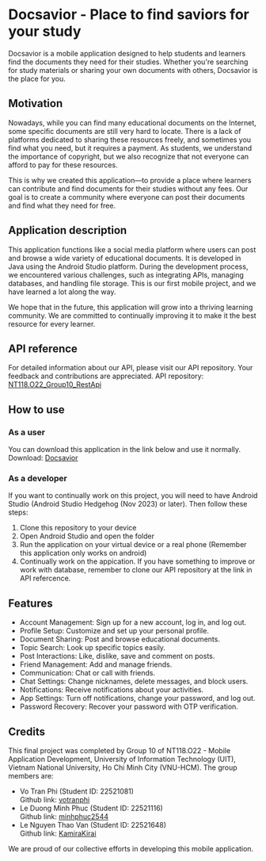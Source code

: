 # Docsavior - Place to find saviors for your study

Docsavior is a mobile application designed to help students and learners find the documents they need for their studies. Whether you're searching for study materials or sharing your own documents with others, Docsavior is the place for you. 

## Motivation

Nowadays, while you can find many educational documents on the Internet, some specific documents are still very hard to locate. There is a lack of platforms dedicated to sharing these resources freely, and sometimes you find what you need, but it requires a payment. As students, we understand the importance of copyright, but we also recognize that not everyone can afford to pay for these resources.

This is why we created this application—to provide a place where learners can contribute and find documents for their studies without any fees. Our goal is to create a community where everyone can post their documents and find what they need for free.

## Application description

This application functions like a social media platform where users can post and browse a wide variety of educational documents. It is developed in Java using the Android Studio platform. During the development process, we encountered various challenges, such as integrating APIs, managing databases, and handling file storage. This is our first mobile project, and we have learned a lot along the way.

We hope that in the future, this application will grow into a thriving learning community. We are committed to continually improving it to make it the best resource for every learner.

## API reference
For detailed information about our API, please visit our API repository. Your feedback and contributions are appreciated.
API repository: [NT118.O22_Group10_RestApi](https://github.com/votranphi/NT118.O22_Group10_RestApi)

## How to use

### As a user

You can download this application in the link below and use it normally.  
Download: [Docsavior]()

### As a developer

If you want to continually work on this project, you will need to have Android Studio (Android Studio Hedgehog (Nov 2023) or later). Then follow these steps:  
1. Clone this repository to your device
2. Open Android Studio and open the folder
3. Run the application on your virtual device or a real phone (Remember this application only works on android)
4. Continually work on the appication. If you have something to improve or work with database, remember to clone our API repository at the link in API refercence.

## Features

- Account Management: Sign up for a new account, log in, and log out.
- Profile Setup: Customize and set up your personal profile.
- Document Sharing: Post and browse educational documents.
- Topic Search: Look up specific topics easily.
- Post Interactions: Like, dislike, save and comment on posts.
- Friend Management: Add and manage friends.
- Communication: Chat or call with friends.
- Chat Settings: Change nicknames, delete messages, and block users.
- Notifications: Receive notifications about your activities.
- App Settings: Turn off notifications, change your password, and log out.
- Password Recovery: Recover your password with OTP verification.

## Credits

This final project was completed by Group 10 of NT118.O22 - Mobile Application Development, University of Information Technology (UIT), Vietnam National University, Ho Chi Minh City (VNU-HCM). The group members are:
- Vo Tran Phi (Student ID: 22521081)  
Github link: [votranphi](https://github.com/votranphi) 
- Le Duong Minh Phuc (Student ID: 22521116)  
Github link: [minhphuc2544](https://github.com/minhphuc2544)
- Le Nguyen Thao Van (Student ID: 22521648)  
Github link: [KamiraKirai](https://github.com/KamiraKirai)

We are proud of our collective efforts in developing this mobile application.
